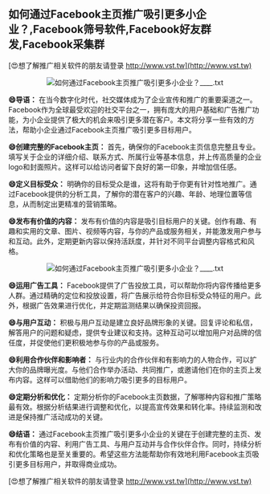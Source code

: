 ## **如何通过Facebook主页推广吸引更多小企业？,Facebook筛号软件,Facebook好友群发,Facebook采集群**

[😍想了解推广相关软件的朋友请登录 http://www.vst.tw](http://www.vst.tw)

 <center><img src="https://vst.tw/MP4/tuiguang/png/5.png" alt="如何通过Facebook主页推广吸引更多小企业？____.txt"></center>

**😄导语：**
在当今数字化时代，社交媒体成为了企业宣传和推广的重要渠道之一。Facebook作为全球最受欢迎的社交平台之一，拥有庞大的用户基础和广告推广功能，为小企业提供了极大的机会来吸引更多潜在客户。本文将分享一些有效的方法，帮助小企业通过Facebook主页推广吸引更多目标用户。

**😄创建完整的Facebook主页：**
首先，确保你的Facebook主页信息完整且专业。填写关于企业的详细介绍、联系方式、所属行业等基本信息，并上传高质量的企业logo和封面照片。这样可以给访问者留下良好的第一印象，并增加信任感。

**😄定义目标受众：**
明确你的目标受众是谁，这将有助于你更有针对性地推广。通过Facebook提供的分析工具，了解你的潜在客户的兴趣、年龄、地理位置等信息，从而制定出更精准的营销策略。

**😄发布有价值的内容：**
发布有价值的内容是吸引目标用户的关键。创作有趣、有趣和实用的文章、图片、视频等内容，与你的产品或服务相关，并能激发用户参与和互动。此外，定期更新内容以保持活跃度，并针对不同平台调整内容格式和风格。

 <center><img src="https://vst.tw/MP4/tuiguang/png/0.png" alt="如何通过Facebook主页推广吸引更多小企业？____.txt"></center>

**😄运用广告工具：**
Facebook提供了广告投放工具，可以帮助你将内容传播给更多人群。通过精确的定位和投放设置，将广告展示给符合你目标受众特征的用户。此外，根据广告效果进行优化，并定期监测结果以确保投资回报。

**😄与用户互动：**
积极与用户互动是建立良好品牌形象的关键。回复评论和私信，解答用户的问题和疑虑，提供专业建议和支持。这种互动可以增加用户对品牌的信任度，并促使他们更积极地参与你的产品或服务。

**😄利用合作伙伴和影响者：**
与行业内的合作伙伴和有影响力的人物合作，可以扩大你的品牌曝光度。与他们合作举办活动、共同推广，或邀请他们在你的主页上发布内容。这样可以借助他们的影响力吸引更多的目标用户。

**😄定期分析和优化：**
定期分析你的Facebook主页数据，了解哪种内容和推广策略最有效。根据分析结果进行调整和优化，以提高宣传效果和转化率。持续监测和改进是保持推广活动成功的关键。

**😄结语：**
通过Facebook主页推广吸引更多小企业的关键在于创建完整的主页、发布有价值的内容、利用广告工具、与用户互动并与合作伙伴合作。同时，持续分析和优化策略也是至关重要的。希望这些方法能帮助你有效地利用Facebook主页吸引更多目标用户，并取得商业成功。

[😍想了解推广相关软件的朋友请登录 http://www.vst.tw](http://www.vst.tw)



